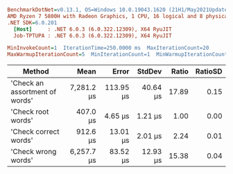 ``` ini

BenchmarkDotNet=v0.13.1, OS=Windows 10.0.19043.1620 (21H1/May2021Update)
AMD Ryzen 7 5800H with Radeon Graphics, 1 CPU, 16 logical and 8 physical cores
.NET SDK=6.0.201
  [Host]     : .NET 6.0.3 (6.0.322.12309), X64 RyuJIT
  Job-TPTUPA : .NET 6.0.3 (6.0.322.12309), X64 RyuJIT

MinInvokeCount=1  IterationTime=250.0000 ms  MaxIterationCount=20  
MaxWarmupIterationCount=5  MinIterationCount=1  MinWarmupIterationCount=1  

```
|                         Method |       Mean |     Error |   StdDev | Ratio | RatioSD |
|------------------------------- |-----------:|----------:|---------:|------:|--------:|
| &#39;Check an assortment of words&#39; | 7,281.2 μs | 113.95 μs | 40.64 μs | 17.89 |    0.15 |
|             &#39;Check root words&#39; |   407.0 μs |   4.65 μs |  1.21 μs |  1.00 |    0.00 |
|          &#39;Check correct words&#39; |   912.6 μs |  13.01 μs |  2.01 μs |  2.24 |    0.01 |
|            &#39;Check wrong words&#39; | 6,257.7 μs |  83.52 μs | 12.93 μs | 15.38 |    0.04 |
